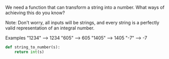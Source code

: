 We need a function that can transform a string into a number. What ways of achieving this do you know?

Note: Don't worry, all inputs will be strings, and every string is a perfectly valid representation of an integral number.

Examples
"1234" --> 1234
"605"  --> 605
"1405" --> 1405
"-7" --> -7

```python
def string_to_number(s):
    return int(s)
```
